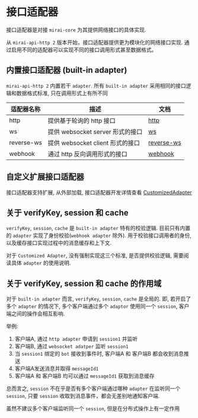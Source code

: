 # 接口适配器

接口适配器是对接 `mirai-core` 为其提供网络接口的具体实现.

从 `mirai-api-http 2` 版本开始，接口适配器提供更为模块化的网络接口实现. 通过启用不同的适配器可以实现不同的接口调用形式甚至数据格式。

## 内置接口适配器 (built-in adapter)

`mirai-api-http 2` 内置若干 `adapter`. 所有 `built-in adapter` 采用相同的接口逻辑和数据格式标准, 只在调用形式上有所不同

| 适配器名称     | 描述                           | 文档                                      |
| ------------ | ------------------------------ | ---------------------------------------- |
| http         | 提供基于轮询的 http 接口          | [http](HttpAdapter.md)                   |
| ws           | 提供 websocket server 形式的接口 | [ws](WebsocketAdapter.md)                |
| reverse-ws   | 提供 websocket client 形式的接口 | [reverse-ws](ReverseWebsocketAdapter.md) |
| webhook      | 通过 http 反向调用形式的接口      | [webhook](WebhookAdapter.md)              | 

## 自定义扩展接口适配器

接口适配器支持扩展, 从外部加载, 接口适配器开发详情查看 [CustomizedAdapter](CustomizedAdapter.md)

## 关于 verifyKey, session 和 cache

`verifyKey`, `session`, `cache` 是 `built-in adapter` 特有的校验逻辑. 目前只有内置的 `adapter` 实现了身份校验(`webhook adapter` 除外).
用于校验接口调用者的身份, 以及缓存接口实现过程中的消息缓存和上下文.

对于 `Customized Adapter`, 没有强制实现这三个标准, 是否提供校验逻辑, 需要阅读具体 `adapter` 的使用说明.

## 关于 verifyKey, session 和 cache 的作用域

对于 `built-in adapter` 而言, `verifyKey`, `session`, `cache` 是全局的. 即, 若开启了多个 `adapter` 的情况下,
多个客户端通过多个 `adaptor` 使用同一个 `session`, 客户端之间的操作会相互影响.

举例:

1. 客户端A, 通过 `http adapter` 申请到 `session1` 并监听 
2. 客户端B, 通过 `websocket adatper` 监听 `session1`
3. 当 `session1` 绑定的 `bot` 接收到事件时, 客户端A 和 客户端B 都会收到消息推送
4. 客户端A发送消息并取得 `messageId1`
5. 客户端A 和 客户端B 均可以通过 `messageId1` 获取到消息缓存

总而言之, `session` 不在乎是否有多个客户端通过哪种 `adapter` 在监听同一个 `session`, 只要 `session` 收取到消息事件，都会无差别地通知客户端.

虽然不建议多个客户端监听同一个 `session`, 但是在分布式操作上有一定作用
